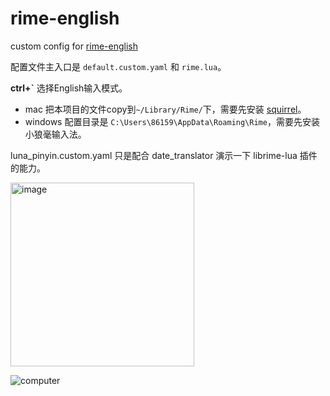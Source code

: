 # rime-english
custom config for [rime-english](https://github.com/sdadonkey/rime-english)

配置文件主入口是 `default.custom.yaml` 和 `rime.lua`。

**ctrl+`** 选择English输入模式。

- mac 把本项目的文件copy到`~/Library/Rime/`下，需要先安装 [squirrel](https://github.com/rime/squirrel)。
- windows 配置目录是 `C:\Users\86159\AppData\Roaming\Rime`，需要先安装小狼毫输入法。 


luna_pinyin.custom.yaml 只是配合 date_translator 演示一下 librime-lua 插件的能力。

<img width="294" alt="image" src="https://user-images.githubusercontent.com/112451/195046845-553c0766-af15-4e31-98b5-c6b4c463e39b.png">

![computer](https://github.com/sdadonkey/rime-english/blob/master/demo/computer.gif)

